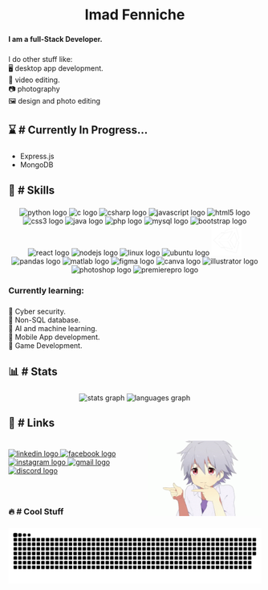 <h1 align="center">Imad Fenniche</h1>

###

<h4 align="left">I am a full-Stack Developer.</h4>

###

<p align="left">I do other stuff like:<br>🖥️ desktop app development.<br>🎥 video editing.<br>📷 photography<br>🖼️ design and photo editing</p>

###

<h2>⌛ # Currently In Progress...</h2>

###

<ul>
  <li>Express.js</li>
  <li>MongoDB</li>
</ul>

###

<h2 align="left">🌟 # Skills</h2>

###

<div align="center">
  <img src="https://cdn.jsdelivr.net/gh/devicons/devicon/icons/python/python-original.svg" width="70" alt="python logo"  />
  <img src="https://cdn.jsdelivr.net/gh/devicons/devicon/icons/c/c-original.svg" width="65" alt="c logo"  />
  <img src="https://cdn.jsdelivr.net/gh/devicons/devicon/icons/csharp/csharp-original.svg" width="65" alt="csharp logo"  />
  <img src="https://cdn.jsdelivr.net/gh/devicons/devicon/icons/javascript/javascript-original.svg" width="60" alt="javascript logo"  />
  <img src="https://cdn.jsdelivr.net/gh/devicons/devicon/icons/html5/html5-original.svg" width="60" alt="html5 logo"  />
  <img src="https://cdn.jsdelivr.net/gh/devicons/devicon/icons/css3/css3-original.svg" width="60" alt="css3 logo"  />
  <img src="https://cdn.jsdelivr.net/gh/devicons/devicon/icons/java/java-original.svg" width="60" alt="java logo"  />
  <img src="https://cdn.jsdelivr.net/gh/devicons/devicon/icons/php/php-original.svg" width="60" alt="php logo"  />
  <img src="https://cdn.jsdelivr.net/gh/devicons/devicon/icons/mysql/mysql-original.svg" width="60" alt="mysql logo"  />
  <img src="https://cdn.jsdelivr.net/gh/devicons/devicon/icons/bootstrap/bootstrap-original.svg" width="60" alt="bootstrap logo"  />
  <img src="https://cdn.jsdelivr.net/gh/devicons/devicon/icons/react/react-original.svg" width="60" alt="react logo"  />
  <img src="https://cdn.jsdelivr.net/gh/devicons/devicon/icons/nodejs/nodejs-original.svg" width="60" alt="nodejs logo"  />
  <img src="https://cdn.jsdelivr.net/gh/devicons/devicon/icons/linux/linux-original.svg" width="60" alt="linux logo"  />
  <img src="https://cdn.jsdelivr.net/gh/devicons/devicon/icons/ubuntu/ubuntu-plain.svg" width="60" alt="ubuntu logo"  />
  <img src="./unityLogo.png" width="60" alt="unity logo" style="background-color=white" />
  <img src="https://cdn.jsdelivr.net/gh/devicons/devicon/icons/pandas/pandas-original.svg" width="60" alt="pandas logo"  />
  <img src="https://cdn.jsdelivr.net/gh/devicons/devicon/icons/matlab/matlab-original.svg" width="60" alt="matlab logo"  />
  <img src="https://cdn.jsdelivr.net/gh/devicons/devicon/icons/figma/figma-original.svg" width="60" alt="figma logo"  />
  <img src="https://cdn.jsdelivr.net/gh/devicons/devicon/icons/canva/canva-original.svg" width="60" alt="canva logo"  />
  <img src="https://cdn.jsdelivr.net/gh/devicons/devicon/icons/illustrator/illustrator-plain.svg" width="60" alt="illustrator logo"  />
  <img src="https://cdn.jsdelivr.net/gh/devicons/devicon/icons/photoshop/photoshop-plain.svg" width="60" alt="photoshop logo"  />
  <img src="https://cdn.jsdelivr.net/gh/devicons/devicon/icons/premierepro/premierepro-plain.svg" width="60" alt="premierepro logo"  />
</div>

###

<h3 align="left">Currently learning:</h3>

###

<p align="left">💠 Cyber security.<br>💠 Non-SQL database.<br>💠 AI and machine learning.<br>💠 Mobile App development.<br>💠 Game Development.</p>

###

<h2 align="left">📊 # Stats</h2>

###

<div align="center">
  <img src="https://github-readme-stats.vercel.app/api?username=imadfen&show_icons=true&theme=dracula" height="160px" alt="stats graph" />
  <img src="https://github-readme-stats.vercel.app/api/top-langs/?username=imadfen&layout=compact&theme=dracula"  height="160px%" alt="languages graph"  />
</div>

###

<h2 align="left">🔗 # Links</h2>

###

<img align="right" height="150" src="./gif.gif"  />

###

<div align="left">
  <br/>
  <a href="https://www.linkedin.com/in/imad-fenniche-219b93256/" target="_blank">
    <img src="https://img.shields.io/static/v1?message=LinkedIn&logo=linkedin&label=&color=0077B5&logoColor=white&labelColor=&style=for-the-badge" height="50" alt="linkedin logo"  />
  </a>
  <a href="https://www.facebook.com/moh.mar.3958/" target="_blank">
    <img src="https://img.shields.io/static/v1?message=Facebook&logo=facebook&label=&color=1877F2&logoColor=white&labelColor=&style=for-the-badge" height="50" alt="facebook logo"  />
  </a>
  <a href="https://www.instagram.com/imad_fen.3/" target="_blank">
    <img src="https://img.shields.io/static/v1?message=Instagram&logo=instagram&label=&color=E4405F&logoColor=white&labelColor=&style=for-the-badge" height="50" alt="instagram logo"  />
  </a>
  <a href="https://mail.google.com/mail/?view=cm&fs=1&to=imadfen20@gmail.com" target="_blank">
    <img src="https://img.shields.io/static/v1?message=Gmail&logo=gmail&label=&color=D14836&logoColor=white&labelColor=&style=for-the-badge" height="50" alt="gmail logo"  />
  </a>
  <a href="http://discordapp.com/users/776405859395436579" target="_blank">
    <img src="https://img.shields.io/static/v1?message=Discord&logo=discord&label=&color=7289DA&logoColor=white&labelColor=&style=for-the-badge" height="50" alt="discord logo"  />
  </a>
</div>

###

<br/>
<h3 align="left">🔥 # Cool Stuff</h3>

###

<div style="text-align: center;">
  <img src="https://raw.githubusercontent.com/imadfen/imadfen/output/github-contribution-grid-snake-dark.svg" alt="Activity Snake"/>
</div>

###
